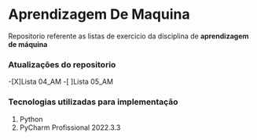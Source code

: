 # Aprendizagem De Maquina

Repositorio referente as listas de exercicio da disciplina de **aprendizagem de máquina**

### Atualizações do repositorio

-[X]Lista 04_AM
-[ ]Lista 05_AM

### Tecnologias utilizadas para implementação 
1. Python
2. PyCharm Profissional 2022.3.3

